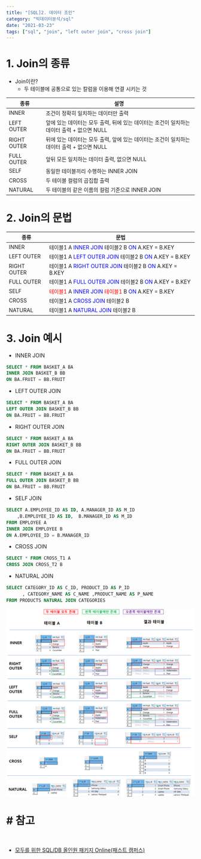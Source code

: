 ```yaml
---
title: "[SQL]2. 데이터 조인"
category: "빅데이터분석/sql"
date: "2021-03-23"
tags: ["sql", "join", "left outer join", "cross join"]
---
```


# 1. Join의 종류

- Join이란?
  - 두 테이블에 공통으로 있는 칼럼을 이용해 연결 시키는 것

| 종류        | 설명                                                                                       |
| ----------- | ------------------------------------------------------------------------------------------ |
| INNER       | 조건이 정확히 일치하는 데이터만 출력                                                       |
| LEFT OUTER  | 앞에 있는 데이터는 모두 출력, 뒤에 있는 데이터는 조건이 일치하는 데이터 출력 + 없으면 NULL |
| RIGHT OUTER | 뒤에 있는 데이터는 모두 출력, 앞에 있는 데이터는 조건이 일치하는 데이터 출력 + 없으면 NULL |
| FULL OUTER  | 앞뒤 모든 일치하는 데이터 출력, 없으면 NULL                                                |
| SELF        | 동일한 테이블끼리 수행하는 INNER JOIN                                                      |
| CROSS       | 두 테이블 컬럼의 곱집합 출력                                                               |
| NATURAL     | 두 테이블의 같은 이름의 컬럼 기준으로 INNER JOIN                                           |

# 2\. Join의 문법

| 종류        | 문법                                                                                                                                                                                  |
| ----------- | ------------------------------------------------------------------------------------------------------------------------------------------------------------------------------------- |
| INNER       | 테이블1 A <span style = "color:blue">INNER JOIN</span> 테이블2 B <span style = "color:blue">ON</span> A.KEY = B.KEY                                                                   |
| LEFT OUTER  | 테이블1 A <span style = "color:blue">LEFT OUTER JOIN</span> 테이블2 B <span style = "color:blue">ON</span> A.KEY = B.KEY                                                              |
| RIGHT OUTER | 테이블1 A <span style = "color:blue">RIGHT OUTER JOIN</span> 테이블2 B <span style = "color:blue">ON</span> A.KEY = B.KEY                                                             |
| FULL OUTER  | 테이블1 A <span style = "color:blue">FULL OUTER JOIN</span> 테이블2 B <span style = "color:blue">ON</span> A.KEY = B.KEY                                                              |
| SELF        | <span style = "color:red">테이블1</span> A <span style = "color:blue">INNER JOIN</span> <span style = "color:red">테이블1</span> B <span style = "color:blue">ON</span> A.KEY = B.KEY |
| CROSS       | 테이블1 A <span style = "color:blue">CROSS JOIN</span> 테이블2 B                                                                                                                      |
| NATURAL     | 테이블1 A <span style = "color:blue">NATURAL JOIN</span> 테이블2 B                                                                                                                    |

# 3. Join 예시

- INNER JOIN

```SQL
SELECT * FROM BASKET_A BA
INNER JOIN BASKET_B BB
ON BA.FRUIT = BB.FRUIT
```

- LEFT OUTER JOIN

```sql
SELECT * FROM BASKET_A BA
LEFT OUTER JOIN BASKET_B BB
ON BA.FRUIT = BB.FRUIT
```

- RIGHT OUTER JOIN

```sql
SELECT * FROM BASKET_A BA
RIGHT OUTER JOIN BASKET_B BB
ON BA.FRUIT = BB.FRUIT
```

- FULL OUTER JOIN

```sql
SELECT * FROM BASKET_A BA
FULL OUTER JOIN BASKET_B BB
ON BA.FRUIT = BB.FRUIT
```

- SELF JOIN

```sql
SELECT A.EMPLOYEE_ID AS ID, A.MANAGER_ID AS M_ID
	,B.EMPLOYEE_ID AS ID,  B.MANAGER_ID AS M_ID
FROM EMPLOYEE A
INNER JOIN EMPLOYEE B
ON A.EMPLOYEE_ID = B.MANAGER_ID
```

- CROSS JOIN

```sql
SELECT * FROM CROSS_T1 A
CROSS JOIN CROSS_T2 B
```

- NATURAL JOIN

```sql
SELECT CATEGORY_ID AS C_ID, PRODUCT_ID AS P_ID
      , CATEGORY_NAME AS C_NAME ,PRODUCT_NAME AS P_NAME
FROM PRODUCTS NATURAL JOIN CATEGORIES
```

![join](./img/join.png)

# \# 참고

​

- [모두를 위한 SQL/DB 올인원 패키지 Online(패스트 캠퍼스)](fastcampus.co.kr/data_online_sqldb)

